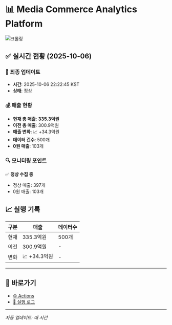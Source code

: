 # 📊 Media Commerce Analytics Platform

![크롤링](https://img.shields.io/badge/크롤링-정상-green)

## ✅ 실시간 현황 (2025-10-06)

### 📍 최종 업데이트
- **시간**: 2025-10-06 22:22:45 KST
- **상태**: 정상

### 💰 매출 현황
- **현재 총 매출**: **335.3억원**
- **이전 총 매출**: 300.9억원
- **매출 변화**: 📈 +34.3억원
- **데이터 건수**: 500개
- **0원 매출**: 103개

### 🔍 모니터링 포인트

✅ **정상 수집 중**
- 정상 매출: 397개
- 0원 매출: 103개


## 📈 실행 기록

| 구분 | 매출 | 데이터수 |
|------|------|----------|
| 현재 | 335.3억원 | 500개 |
| 이전 | 300.9억원 | - |
| 변화 | 📈 +34.3억원 | - |

---

## 🔗 바로가기

- [⚙️ Actions](../../actions)
- [📝 실행 로그](../../actions/workflows/daily_scraping.yml)

---

*자동 업데이트: 매 시간*
